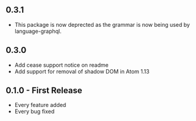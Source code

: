 ## 0.3.1
 - This package is now deprected as the grammar is now being used by language-graphql.

## 0.3.0
 - Add cease support notice on readme
 - Add support for removal of shadow DOM in Atom 1.13

## 0.1.0 - First Release
* Every feature added
* Every bug fixed
